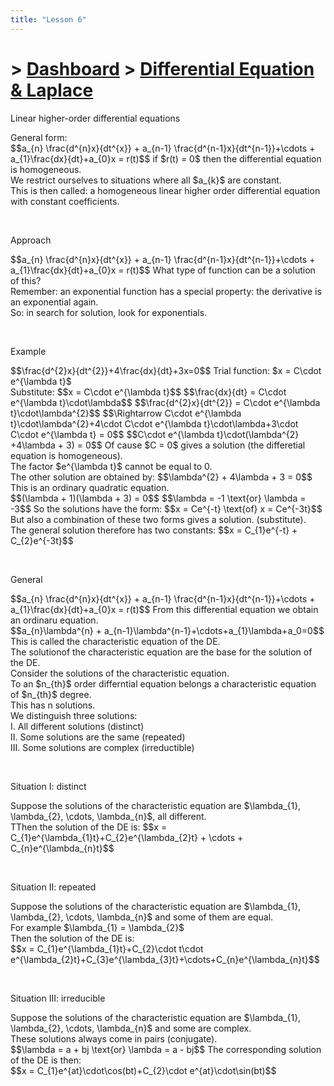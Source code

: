 ```yaml
---
title: "Lesson 6"
---
```


# > [Dashboard]() > [Differential Equation & Laplace](Differential%20Equation%20&%20Laplace/Differential%20Equation%20&%20Laplace.md)

<div class="note">
    <p class="note-head highlight-salmon">Linear higher-order differential equations</p>
    <p class="note-bg">
        General form:<br>
        $$a_{n} \frac{d^{n}x}{dt^{x}} + a_{n-1} \frac{d^{n-1}x}{dt^{n-1}}+\cdots + a_{1}\frac{dx}{dt}+a_{0}x = r(t)$$
        if $r(t) = 0$ then the differential equation is homogeneous.<br>
        We restrict ourselves to situations where all $a_{k}$ are constant. <br>
        This is then called: <span class="salmon bold">a homogeneous linear higher order differential equation with constant coefficients</span>.
    </p>
</div>
<br>

<div class="note">
    <p class="note-head highlight-blue">Approach</p>
    <p class="note-bg">
        $$a_{n} \frac{d^{n}x}{dt^{x}} + a_{n-1} \frac{d^{n-1}x}{dt^{n-1}}+\cdots + a_{1}\frac{dx}{dt}+a_{0}x = r(t)$$
        What type of function can be a solution of this?<br>
        Remember: an exponential function has a special property: the derivative is an exponential again.<br>
        So: in search for solution, look for exponentials.<br>
    </p>
</div>
<br>

<div class="note">
    <p class="note-head highlight-springgreen">Example</p>
    <p class="note-bg">
        $$\frac{d^{2}x}{dt^{2}}+4\frac{dx}{dt}+3x=0$$
        Trial function: $x = C\cdot e^{\lambda t}$<br>
	Substitute:
	$$x = C\cdot e^{\lambda t}$$
	$$\frac{dx}{dt} = C\cdot e^{\lambda t}\cdot\lambda$$
	$$\frac{d^{2}x}{dt^{2}} = C\cdot e^{\lambda t}\cdot\lambda^{2}$$
	$$\Rightarrow C\cdot e^{\lambda t}\cdot\lambda^{2}+4\cdot C\cdot e^{\lambda t}\cdot\lambda+3\cdot C\cdot e^{\lambda t} = 0$$
	$$C\cdot e^{\lambda t}\cdot(\lambda^{2} +4\lambda + 3) = 0$$
	Of cause $C = 0$ gives a solution (the differetial equation is homogeneous).<br>
	The factor $e^{\lambda t}$ cannot be equal to 0.<br>
	The other solution are obtained by:
	$$\lambda^{2} + 4\lambda + 3 = 0$$
	This is an ordinary quadratic equation.<br>
	$$(\lambda + 1)(\lambda + 3) = 0$$
	$$\lambda = -1 \text{or} \lambda = -3$$
	So the solutions have the form:
	$$x = Ce^{-t} \text{of} x = Ce^{-3t}$$
	But also a combination of these two forms gives a solution. (substitute).<br>
	The general solution therefore has two constants:
	$$x = C_{1}e^{-t} + C_{2}e^{-3t}$$
    </p>
</div>
<br>

<div class="note">
    <p class="note-head highlight-blue">General</p>
    <p class="note-bg">
        $$a_{n} \frac{d^{n}x}{dt^{x}} + a_{n-1} \frac{d^{n-1}x}{dt^{n-1}}+\cdots + a_{1}\frac{dx}{dt}+a_{0}x = r(t)$$
        From this differential equation we obtain an ordinaru equation.<br>
        $$a_{n}\lambda^{n} + a_{n-1}\lambda^{n-1}+\cdots+a_{1}\lambda+a_0=0$$
        This is called the <span class="blue bold">characteristic equation</span> of the DE.<br>
        The solutionof the characteristic equation are the base for the solution of the DE.<br>
	Consider the solutions of the characteristic equation.<br>
	To an $n_{th}$ order differntial equation belongs a characteristic equation of $n_{th}$ degree.<br>
	This has n solutions.<br>
	We distinguish three solutions:<br>
	I. All different solutions (distinct)<br>
	II. Some solutions are the same (repeated)<br>
	III. Some solutions are complex (irreductible)<br>
    </p>
</div>
<br>

<div class="note">
    <p class="note-head highlight-blue">Situation I: distinct</p>
    <p class="note-bg">
        Suppose the solutions of the characteristic equation are $\lambda_{1}, \lambda_{2}, \cdots, \lambda_{n}$, all different.<br>
        TThen the solution of the DE is:
        $$x = C_{1}e^{\lambda_{1}t}+C_{2}e^{\lambda_{2}t} + \cdots + C_{n}e^{\lambda_{n}t}$$
    </p>
</div>
<br>

<div class="note">
    <p class="note-head highlight-blue">Situation II: repeated</p>
    <p class="note-bg">
	    Suppose the solutions of the characteristic equation are $\lambda_{1}, \lambda_{2}, \cdots, \lambda_{n}$ and some of them are equal.<br>
	    For example $\lambda_{1} = \lambda_{2}$<br>
	    Then the solution of the DE is: <br>
	    $$x = C_{1}e^{\lambda_{1}t}+C_{2}\cdot t\cdot e^{\lambda_{2}t}+C_{3}e^{\lambda_{3}t}+\cdots+C_{n}e^{\lambda_{n}t}$$
    </p>
</div>
<br>

<div class="note">
    <p class="note-head highlight-blue">Situation III: irreducible</p>
    <p class="note-bg">
	Suppose the solutions of the characteristic equation are $\lambda_{1}, \lambda_{2}, \cdots, \lambda_{n}$ and some are complex.<br>
	These solutions always come in pairs (conjugate).<br>
	$$\lambda = a + bj \text{or} \lambda = a - bj$$
	The corresponding solution of the DE is then:<br>
	$$x = C_{1}e^{at}\cdot\cos(bt)+C_{2}\cdot e^{at}\cdot\sin(bt)$$
    </p>
</div>
